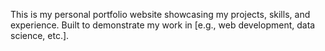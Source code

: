 This is my personal portfolio website showcasing my projects, skills, and experience. Built to demonstrate my work in [e.g., web development, data science, etc.].
